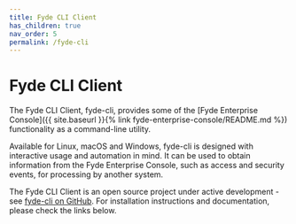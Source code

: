 ```yaml
---
title: Fyde CLI Client
has_children: true
nav_order: 5
permalink: /fyde-cli
---
```


# Fyde CLI Client

The Fyde CLI Client, fyde-cli, provides some of the [Fyde Enterprise Console]({{ site.baseurl }}{% link fyde-enterprise-console/README.md %}) functionality as a command-line utility.

Available for Linux, macOS and Windows, fyde-cli is designed with interactive usage and automation in mind.
It can be used to obtain information from the Fyde Enterprise Console, such as access and security events, for processing by another system.

The Fyde CLI Client is an open source project under active development - see [fyde-cli on GitHub](https://github.com/fyde/fyde-cli).
For installation instructions and documentation, please check the links below.